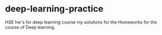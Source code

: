 # deep-learning-practice
HSE hw's for deep learning course 
my solutions for the Homeworks for the course of Deep learning.
